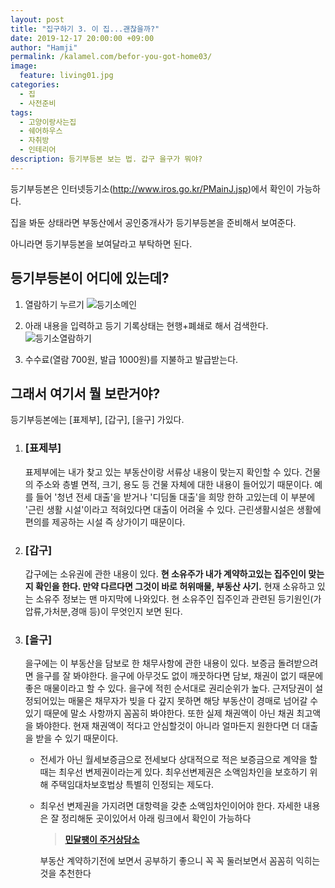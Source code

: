 ```yaml
---
layout: post
title: "집구하기 3. 이 집...괜찮을까?"
date: 2019-12-17 20:00:00 +09:00
author: "Hamji"
permalink: /kalamel.com/befor-you-got-home03/
image: 
  feature: living01.jpg
categories:
  - 집
  - 사전준비
tags:
  - 고양이랑사는집
  - 쉐어하우스
  - 자취방
  - 인테리어
description: 등기부등본 보는 법. 갑구 을구가 뭐야?
---
```


등기부등본은 인터넷등기소(http://www.iros.go.kr/PMainJ.jsp)에서 확인이 가능하다.

집을 봐둔 상태라면 부동산에서 공인중개사가 등기부등본을 준비해서 보여준다.

아니라면 등기부등본을 보여달라고 부탁하면 된다.

## 등기부등본이 어디에 있는데?

1. 열람하기 누르기
  ![등기소메인](https://s3.us-west-2.amazonaws.com/secure.notion-static.com/c8639e9c-9f9b-44ae-9d71-9f8a922e30f6/Untitled.png?X-Amz-Algorithm=AWS4-HMAC-SHA256&X-Amz-Credential=ASIAT73L2G45ASYU7R7P%2F20191221%2Fus-west-2%2Fs3%2Faws4_request&X-Amz-Date=20191221T080052Z&X-Amz-Expires=86400&X-Amz-Security-Token=IQoJb3JpZ2luX2VjEI7%2F%2F%2F%2F%2F%2F%2F%2F%2F%2FwEaCXVzLXdlc3QtMiJIMEYCIQDJkoKI7xcbZPg168iw%2F0dYSipSI%2F1JnCfqpnU%2BnerGyQIhAPpNNzrY06Q0%2BlYchusyz49zvRgdR%2BQAmjAmBYsu%2FDcxKtwCCOb%2F%2F%2F%2F%2F%2F%2F%2F%2F%2FwEQABoMMjc0NTY3MTQ5MzcwIgyH2XDlXdALYqqneVIqsAKvGLvE1hOhsAnCtSRMdTAvYWcYKwOxzHf4HHr4abFK5KWIUGmB1eEkbh%2FVYwcASKYF%2B9wPClUvfX7DB2oEkRBSR%2FJaalpzXinuqbAd2EQ01srQAxNK2pnoOwLrq5eulsUqiCA7wXoHX2%2ByWfmSpq5ZMidKnCyBFEjeVT1OK4TVmRhBCtKGctSZeRB24LWZ7mkBWdroCo4OVbueVHfx6YfvxUJ33YAvgFPHw5ncPuuU6Ez0%2FE5YRisnfrjhlSYwKphr5yi%2FS%2BXwvvI63y8Ox4D5W%2Fr779D08H3qCUn5XFNruIJNcLhJZ0ejuLFzquYa6YsjXeQqzRHLwKO5azZcemmPvM6qSiutJ%2FTiqB6ETc6vNFkBewSvPLVy1h760MX61Vr0xcTL6bQeTakz4xvuvZZCMO3W9u8FOssCo%2BnVWx%2BlvkZ2FDIM04kCAwTzaEWxTVQpXW9kpHMAqEz%2BCM6aGWTBMHwvNN%2Brb7qIgqrQegBGDtIs6QITU%2Bxp4TM7iKyn%2B6e34kjGtT%2FTnsCKqrHZ2mFkTN%2Fv8YzbEtub1mO15hDw8%2BDeAV%2B2IKG1RNB5YBFaWt%2B89BIq6LwuHFJ0fT74%2FI9IbxdtxjvkBEL%2BqeV%2F5BQsqRfOF32LbTdXsPOjhATreIG%2BBQ%2BK0fU8QWdwB6lCaPproJXBoHYC4NUjalatlSyr07lhD6SZztgNZkEtCkm9gxg7Wn21G4KG2dLhpVcrcC10DWawnV3R%2BR1hG71FPnTMuVCbu4kCHOgTu%2FskTuLCaiI%2Bj8iNfWkiFstA%2F1%2FxNPIVvesqAdqDE6OR1Pg57IXkF0v%2FQ%2BO594COLMlHPdIli5k6mWv7lrNT1gr2PTsVCB3e4BTFKQ%3D%3D&X-Amz-Signature=4f85d5634616f62317c1af8e52e492f586d188096165830c613690480a8e0f8f&X-Amz-SignedHeaders=host&response-content-disposition=filename%20%3D%22Untitled.png%22)

2. 아래 내용을 입력하고 등기 기록상태는 현행+폐쇄로 해서 검색한다.
  ![등기소열람하기](https://s3.us-west-2.amazonaws.com/secure.notion-static.com/6d8fe15b-2095-491e-b8a4-9c9c7d3ecd66/Untitled.png?X-Amz-Algorithm=AWS4-HMAC-SHA256&X-Amz-Credential=ASIAT73L2G45G2VNWFMQ%2F20191221%2Fus-west-2%2Fs3%2Faws4_request&X-Amz-Date=20191221T080149Z&X-Amz-Expires=86400&X-Amz-Security-Token=IQoJb3JpZ2luX2VjEI%2F%2F%2F%2F%2F%2F%2F%2F%2F%2F%2FwEaCXVzLXdlc3QtMiJGMEQCIHsToVpam7eZNw87Q80Xu5W2Ov3EteD%2FnsG0qM8LPTSNAiBQ%2B%2BYxCpOB2F5UNj466QAd7zBXsHMp01KdB4Ln2NSiiSraAgjo%2F%2F%2F%2F%2F%2F%2F%2F%2F%2F8BEAAaDDI3NDU2NzE0OTM3MCIMFdSTvOqYz1SpvH95Kq4CX74UcyVDnJXG74XDrEj0fe91IdF5%2Fk1ntpO6aCAI0jxzF6oFrr%2BByP8fR4IVyzPmxOEeeeVeMNjiih%2BW%2FPUF0WL4dUQsg3oe9I7WbxFO%2B1C5nVNFpS7PxC06Sf0L4r0USjGExECjS5OiaP3t14q4wN1nNcJDbXPjBJsilwSc9sBcl07w3lfoemxCVb3HTtLDCC6ATxVvEC7mTQhczXXNsCxKV%2Bw2YFOmB4iXj5VgFRIMGS0p8TWHDjwLzAZiu5uG8lVTGl3C4%2FK8VaMbCuTkNLYqX23d8rFsow0Ypr8jldHbatMx3AyVux2qnqAGjPJBvw6LnfOHsJbIZLxoFVGl10%2B1VgoLvdCIK1LnIjLK09HGXfFKOhEhP5pVOZoFTLq%2FhwApbskA4yJDDxHEWUAw9ID37wU6zwIsZom%2FwKshwPBN6PFXNUgl%2FLrhPr5NFRQCVmy2yGe%2Bse%2B89H3cgcaNLcZpLOUWyxHqJoZY7LfuIiItaVhmjSubgTDNbqEmoIyaTvT6az2VfT6TS8Zw%2Bw1ZoE1cUw9ouGcw0eAOf5qiQu5kw495tVQoFdzbWM%2Fr3keWqUWGNoM7pzGN%2B8iwks4vAOXd%2FbwCghCF3uFCYzGStFUD41EBNvge9p4AAQ5CzgOp5C38O8ePUsSBNIgHAa%2FHcijAsiwIPW6b9cNbe7Q8FnwsRMkfKR6X0O3HRshCfQTdaHm01t%2BG%2FOho26In6y3MJMsTEZsNcisu3tv%2FRevy6rkMCNwMXIfrzkPTp2XfdEx3QVaD053pWCVuLHyr56JgRd574F6QMBx2FhdFBkqzdUkfmg58K%2FiICJY51pYdgk4IpTh69ujbC6VOagHvNN%2BrfJIJeR94tA%3D%3D&X-Amz-Signature=7c602062f621a023aceb674db2794392fabdc99da7eadb080ed893a6642c2858&X-Amz-SignedHeaders=host&response-content-disposition=filename%20%3D%22Untitled.png%22)

3. 수수료(열람 700원, 발급 1000원)를 지불하고 발급받는다.

## 그래서 여기서 뭘 보란거야?

등기부등본에는 [표제부], [갑구], [을구] 가있다.

1. ### [표제부]

   표제부에는 내가 찾고 있는 부동산이랑 서류상 내용이 맞는지 확인할 수 있다. 건물의 주소와 층별 면적, 크기, 용도 등 건물 자체에 대한 내용이 들어있기 때문이다. 예를 들어 '청년 전세 대출'을 받거나 '디딤돌 대출'을 희망 한하 고있는데 이 부분에 '근린 생활 시설'이라고 적혀있다면 대출이 어려울 수 있다. 근린생활시설은 생활에 편의를 제공하는 시설 즉 상가이기 때문이다.

2. ### [갑구]

   갑구에는 소유권에 관한 내용이 있다. **현 소유주가 내가 계약하고있는 집주인이 맞는지 확인을 한다. 만약 다르다면 그것이 바로 허위매물, 부동산 사기.** 현재 소유하고 있는 소유주 정보는 맨 마지막에 나와있다. 현 소유주인 집주인과 관련된 등기원인(가압류,가처분,경매 등)이 무엇인지 보면 된다.

3. ### [을구]

   을구에는 이 부동산을 담보로 한 채무사항에 관한 내용이 있다. 보증금 돌려받으려면 을구를 잘 봐야한다. 을구에 아무것도 없이 깨끗하다면 담보, 채권이 없기 때문에 좋은 매물이라고 할 수 있다. 을구에 적힌 순서대로 권리순위가 높다. 근저당권이 설정되어있는 매물은 채무자가 빚을 다 갚지 못하면 해당 부동산이 경매로 넘어갈 수 있기 때문에 말소 사항까지 꼼꼼히 봐야한다. 또한 실제 채권액이 아닌 채권 최고액을 봐야한다. 현재 채권액이 적다고 안심할것이 아니라 얼마든지 원한다면 더 대출을 받을 수 있기 때문이다.

   - 전세가 아닌 월세보증금으로 전세보다 상대적으로 적은 보증금으로 계약을 할 때는 최우선 변제권이라는게 있다. 최우선변제권은 소액임차인을 보호하기 위해 주택임대차보호법상 특별히 인정되는 제도다.

   - 최우선 변제권을 가지려면 대항력을 갖춘 소액임차인이어야 한다. 자세한 내용은 잘 정리해둔 곳이있어서 아래 링크에서 확인이 가능하다

     > [**민달팽이 주거상담소**](https://minsnailunion.net/consultlist)

     부동산 계약하기전에 보면서 공부하기 좋으니 꼭 꼭 둘러보면서 꼼꼼히 익히는것을 추천한다